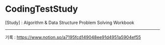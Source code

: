 # CodingTestStudy
[Study] : Algorithm & Data Structure Problem Solving Workbook

-----------------------------

기록 : https://www.notion.so/a7195fcd149048ee91d4951a5904ef55
